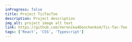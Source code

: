 ```yaml
---
inProgress: false
title: Project TicTacToe
description: Project description
img_alt: project image alt text
link: https://github.com/Veronika4Donchenko4/Tic-Tac-Toe
tags: ['React', 'CSS', 'Typescript']
---
```

